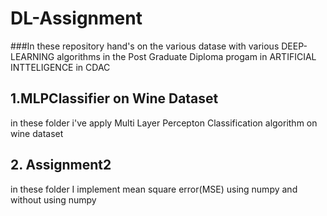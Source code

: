 # DL-Assignment
###In these repository hand's on the various datase with various DEEP-LEARNING algorithms in the Post Graduate Diploma progam in ARTIFICIAL INTTELIGENCE in CDAC

## 1.MLPClassifier on Wine Dataset 
in these folder i've apply Multi Layer Percepton Classification algorithm on wine dataset

## 2. Assignment2 
in these folder I implement mean square error(MSE) using numpy and without using numpy
